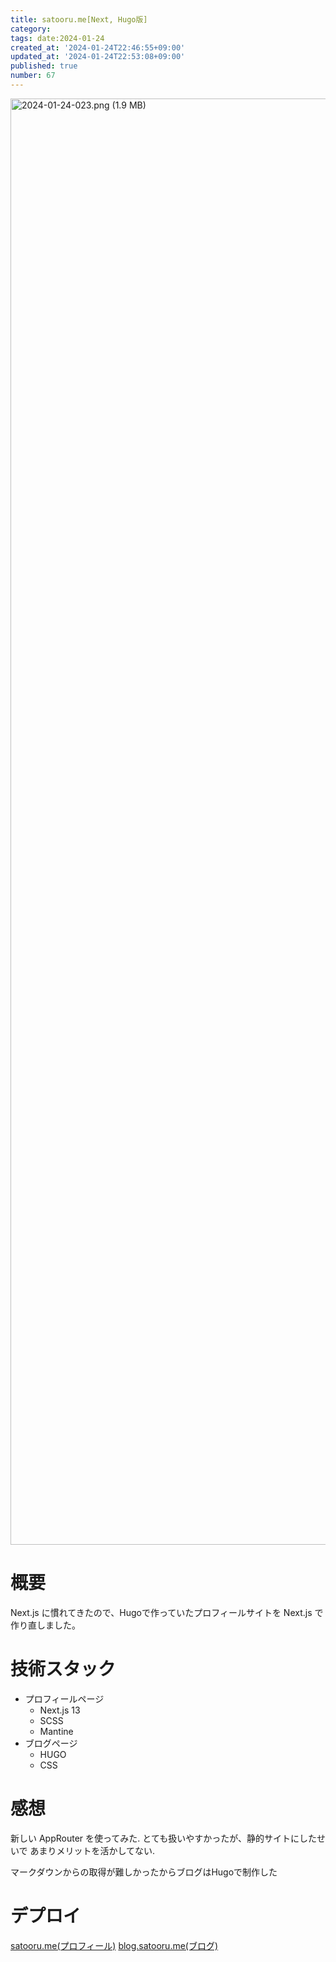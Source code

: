 ```yaml
---
title: satooru.me[Next, Hugo版]
category:
tags: date:2024-01-24
created_at: '2024-01-24T22:46:55+09:00'
updated_at: '2024-01-24T22:53:08+09:00'
published: true
number: 67
---
```


<img width="2314" alt="2024-01-24-023.png (1.9 MB)" src="/images/articles/67/7f2ee35d-060f-4351-8d7a-edc18931cdaf.png">


# 概要
Next.js に慣れてきたので、Hugoで作っていたプロフィールサイトを Next.js で作り直しました。

# 技術スタック
- プロフィールページ
    - Next.js 13
     - SCSS
     - Mantine
 - ブログページ
     - HUGO
     - CSS

# 感想
新しい AppRouter を使ってみた.
とても扱いやすかったが、静的サイトにしたせいで
あまりメリットを活かしてない.

マークダウンからの取得が難しかったからブログはHugoで制作した

# デプロイ
[satooru.me(プロフィール)](https://satooru.me)
[blog.satooru.me(ブログ)](https://blog.satooru.me)


